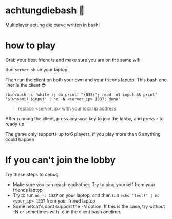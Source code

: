 # achtungdiebash  🐍
Multiplayer actung die curve written in bash!

# how to play
Grab your best friend/s and make sure you are on the same wifi

Run `server.sh` on your laptop

Then run the client on both your own and your friends laptop. This bash one liner is the client 😎
```
/bin/bash -c 'while :; do printf "\033c"; read -n1 input && printf "$(whoami) $input" | nc -N <server_ip> 1337; done'
```
> replace <server_ip> with your local ip address

After running the client, press any `wasd` key to join the lobby, and press `r` to ready up

The game only supports up to 6 players, if you play more than 6 anything could happen


# If you can't join the lobby

Try these steps to debug
* Make sure you can reach eachother; Try to ping yourself from your friends laptop
* Try to run `nc -l 1337` on your laptop, and then run `echo "test!" | nc <your_ip> 1337` from your frined laptop
* Some netcat's dont support the -N option. If this is the case, try without -N or sometimes with -c in the client bash oneliner.
